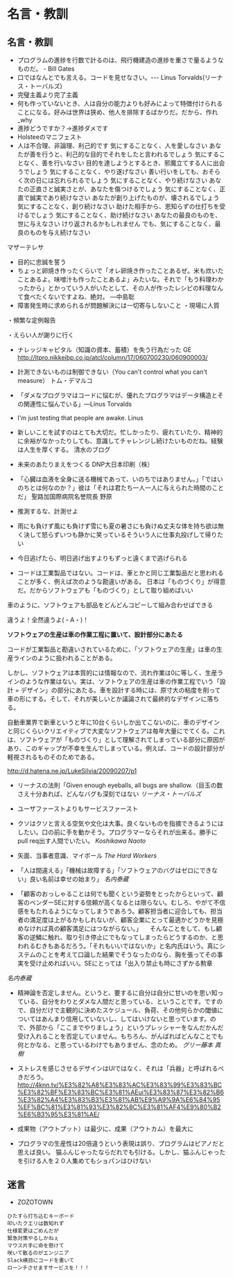 # 名言・教訓

## 名言・教訓

* プログラムの進捗を行数で計るのは、飛行機建造の進捗を重さで量るようなものだ。 - Bill Gates
* 口ではなんとでも言える。コードを見せなさい。--- Linus Torvalds(リーナス・トーバルズ)
* 完璧主義より完了主義
* 何も作っていないとき、人は自分の能力よりも好みによって特徴付けられることになる。好みは世界は狭め、他人を排除するばかりだ。だから、作れ
_why
* 進捗どうですか？→進捗ダメです
* Holsteeのマニフェスト
* 人は不合理、非論理、利己的です
気にすることなく、人を愛しなさい
あなたが善を行うと、利己的な目的でそれをしたと言われるでしょう
気にすることなく、善を行いなさい
目的を達しようとするとき、邪魔立てする人に出会うでしょう
気にすることなく、やり遂げなさい
善い行いをしても、おそらく次の日には忘れられるでしょう
気にすることなく、やり続けなさい
あなたの正直さと誠実さとが、あなたを傷つけるでしょう
気にすることなく、正直で誠実であり続けなさい
あなたが創り上げたものが、壊されるでしょう
気にすることなく、創り続けなさい
助けた相手から、恩知らずの仕打ちを受けるでしょう
気にすることなく、助け続けなさい
あなたの最良のものを、世に与えなさい
けり返されるかもしれません
でも、気にすることなく、最良のものを与え続けなさい

マザーテレサ

* 目的に忠誠を誓う
* ちょっと卵焼き作ったくらいで「オレ卵焼き作ったことあるぜ。米も炊いたことあるよ。味噌汁も作ったことあるよ」みたいな。それで「もう料理わかったから」とかっていう人がいたとして、その人が作ったレシピの料理なんて食べたくないですよね、絶対。 ―中島聡
* 障害発生時に求められるが問題解決には一切寄与しないこと
・現場に人質

・頻繁な定例報告

・えらい人が謝りに行く

* ナレッジキャピタル（知識の資本、蓄積）を失う行為だった GE
http://itpro.nikkeibp.co.jp/atcl/column/17/060700230/060900003/

* 計測できないものは制御できない（You can't control what you can't measure） トム・デマルコ
* 「ダメなプログラマはコードに悩むが、優れたプログラマはデータ構造とその関連性に悩んでいる」―Linus Torvalds
* I'm just testing that people are awake.
Linus

* 新しいことを試すのはとても大切だ。忙しかったり、疲れていたり、精神的に余裕がなかったりしても、意識してチャレンジし続けたいものだね。経験は人生を厚くする。
清水のブログ

* 未来のあたりまえをつくる
DNP大日本印刷（株）

* 「心臓は血液を全身に送る機械であって、いのちではありません。」「ではいのちとは何なのか？」彼は「それは君たち一人一人に与えられた時間のことだ」
聖路加国際病院名誉院長 野原

* 推測するな、計測せよ
* 雨にも負けず風にも負けず雪にも夏の暑さにも負けぬ丈夫な体を持ち欲は無く決して怒らずいつも静かに笑っているそういう人に仕事丸投げして帰りたい
* 今日逃げたら、明日逃げ出すよりもずっと遠くまで逃げられる
* コードは工業製品ではない。コードは、車とかと同じ工業製品だと思われることが多く、例えば次のような勘違いがある。
日本は「ものづくり」が得意だ。だからソフトウェアも「ものづくり」として取り組めばいい

車のように、ソフトウェアも部品をどんどんコピーして組み合わせばできる

違うよ！全然違うよ(・A・)！

**ソフトウェアの生産は車の作業工程に置いて、設計部分にあたる**

コードが工業製品と勘違いされているために、「ソフトウェアの生産」は車の生産ラインのように扱われることがある。

しかし、ソフトウェアは本質的には情報なので、流れ作業は0に等しく、生産ラインのような作業はない。実は、ソフトウェアの生産は車の作業工程でいう「設計 = デザイン」の部分にあたる。車を設計する時には、原寸大の粘度を削って車の形にする。そして、それが美しいとか議論されて最終的なデザインに落ちる。

自動車業界で新車というと年に10台くらいしか出てこないのに、車のデザインと同じくらいクリエイティブで大変なソフトウェアは毎年大量にでてくる。これは、ソフトウェアが「ものづくり」として理解されてしまっている部分に原因があり、このギャップが不幸を生んでしまっている。例えば、コードの設計部分が軽視されるものそのためである。

http://d.hatena.ne.jp/LukeSilvia/20090207/p1

* リーナスの法則「Given enough eyeballs, all bugs are shallow.（目玉の数さえ十分あれば、どんなバグも深刻ではない
_リーナス・トーバルズ_

* ユーザファーストよりもサービスファースト
* クソはクソと言える空気や文化は大事。良くないものを指摘できるようにはしたい。口の前に手を動かそう。プログラマーならそれが出来る。勝手にpull req出す人間でいたい。
_Koshikawa Naoto_

* 矢面、当事者意識、マイボール
_The Hard Workers_

* 「人は間違える」「機械は故障する」「ソフトウェアのバグはゼロにできない」良い名前は幸せの始まり」
_名内泰蔵_

* 「顧客のおっしゃることは何でも聞くという姿勢をとったからといって、顧客のベンダーSEに対する信頼が高くなるとは限らない。むしろ、やがて不信感をもたれるようになってしまうであろう。顧客担当者に迎合しても、担当者の満足度は上がるかもしれないが、顧客企業にとって最適かどうかを見極めなければ真の顧客満足にはつながらない。」
　そんなことをして、もし顧客の逆鱗に触れ、取り引き停止にでもなってしまったらどうするのか、と思われるむきもあるだろう。「それもいいではないか」と名内氏はいう。真にシステムのことを考えて口論した結果でそうなったのなら、胸を張ってその事実を受け止めればいい。SEにとっては「出入り禁止も時にさずかる勲章

_名内泰蔵_

* 精神論を否定しません。というと、要するに自分は自分に甘いのを思い知っている、自分をわりとダメな人間だと思っている、ということです。ですので、自分だけで主観的に決めたスケジュール、負荷、その他何らかの閾値についてはあんまり信用していないし、してはいけないと思っています。ので、外部から「ここまでやりましょう」というプレッシャーをなんだかんだ受け入れることを否定していません。もちろん、がんばればどんなことでも何とかなる、と思っているわけでもありません、念のため。
_グリー藤本 真樹_

* ストレスを感じさせるデザインはUIではなく、それは「兵器」と呼ばれるべきだろう。
http://4knn.tv/%E3%82%A8%E3%83%AC%E3%83%99%E3%83%BC%E3%82%BF%E3%83%BC%E3%81%AEui%E3%83%87%E3%82%B6%E3%82%A4%E3%83%B3%E3%81%AB%E9%A9%9A%E6%84%95%EF%BC%81%E3%81%93%E3%82%8C%E3%81%AF4%E9%80%B2%E6%B3%95%E3%81%AE/

* 成果物（アウトプット）は最少に、成果（アウトカム）を最大に
* プログラマの生産性は20倍違うという表現は誤り、プログラムはピアノだと思えば良い。 猫ふんじゃったならだれでも引ける。しかし、猫ふんじゃったを引ける人を２０人集めてもショパンはひけない

## 迷言

* ZOZOTOWN

```
ひたすら打ち込むキーボード
叩いたクエリは数知れず
仕様変更はごめんだが
緊急対策やるしかねぇ
マウス片手に命を懸けて
咲いて散るのがエンジニア
Slack横目にコードを書いて
ローンチさせますサービスを！！！
```



